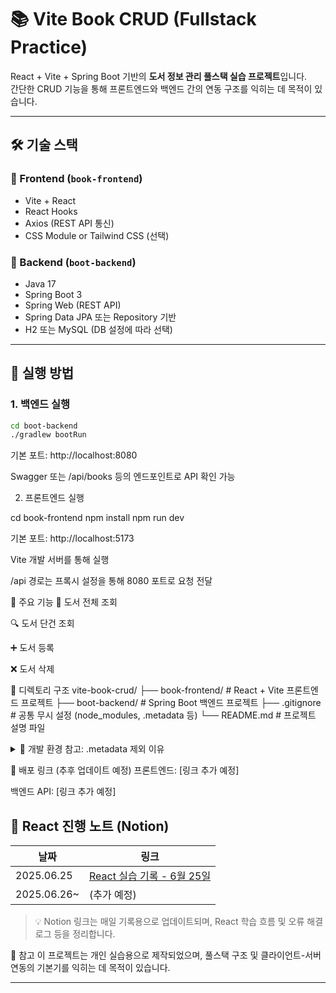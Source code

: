 # 📚 Vite Book CRUD (Fullstack Practice)

React + Vite + Spring Boot 기반의 **도서 정보 관리 풀스택 실습 프로젝트**입니다.  
간단한 CRUD 기능을 통해 프론트엔드와 백엔드 간의 연동 구조를 익히는 데 목적이 있습니다.

---

## 🛠️ 기술 스택

### 📘 Frontend (`book-frontend`)
- Vite + React
- React Hooks
- Axios (REST API 통신)
- CSS Module or Tailwind CSS (선택)

### 📕 Backend (`boot-backend`)
- Java 17
- Spring Boot 3
- Spring Web (REST API)
- Spring Data JPA 또는 Repository 기반
- H2 또는 MySQL (DB 설정에 따라 선택)

---

## 🔁 실행 방법

### 1. 백엔드 실행

```bash
cd boot-backend
./gradlew bootRun
```

기본 포트: http://localhost:8080

Swagger 또는 /api/books 등의 엔드포인트로 API 확인 가능

2. 프론트엔드 실행

cd book-frontend
npm install
npm run dev

기본 포트: http://localhost:5173

Vite 개발 서버를 통해 실행

/api 경로는 프록시 설정을 통해 8080 포트로 요청 전달

🧾 주요 기능
📖 도서 전체 조회

🔍 도서 단건 조회

➕ 도서 등록

❌ 도서 삭제

📂 디렉토리 구조
vite-book-crud/
├── book-frontend/     # React + Vite 프론트엔드 프로젝트
├── boot-backend/      # Spring Boot 백엔드 프로젝트
├── .gitignore         # 공통 무시 설정 (node_modules, .metadata 등)
└── README.md          # 프로젝트 설명 파일

<details> <summary>📌 개발 환경 참고: .metadata 제외 이유</summary>
.metadata/ 디렉토리는 Eclipse/STS의 개인 설정 폴더로
Git에 포함하지 않으며 .gitignore에 명시되어 있습니다.

이 프로젝트는 IDE에 의존하지 않고 실행할 수 있으며,
VSCode, IntelliJ, Eclipse 등에서 자유롭게 개발 가능합니다.
</details>

🚀 배포 링크 (추후 업데이트 예정)
프론트엔드: [링크 추가 예정]

백엔드 API: [링크 추가 예정]

## 📅 React 진행 노트 (Notion)

| 날짜       | 링크                                |
|------------|-----------------------------------|
| 2025.06.25 | [React 실습 기록 - 6월 25일](https://www.notion.so/your-notion-page-url) |
| 2025.06.26~| (추가 예정)                        |

> 💡 Notion 링크는 매일 기록용으로 업데이트되며, React 학습 흐름 및 오류 해결 로그 등을 정리합니다.


📝 참고
이 프로젝트는 개인 실습용으로 제작되었으며,
풀스택 구조 및 클라이언트-서버 연동의 기본기를 익히는 데 목적이 있습니다.


---






